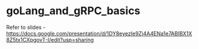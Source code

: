 # goLang_and_gRPC_basics

Refer to slides - https://docs.google.com/presentation/d/1DY8eyezIe9Zj4A4ENa1e7ABIBX1X8Z5tx1CXpgovT-I/edit?usp=sharing
